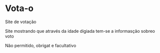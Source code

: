 # Vota-o
Site de votação

Site mostrando que  através da idade digiada  tem-se a informasção sobreo voto

Não permitido, obrigat e facultativo

